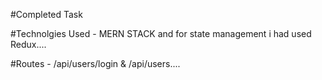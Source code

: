 #Completed Task 

#Technolgies Used - MERN STACK and for state management i had used Redux....

#Routes - /api/users/login & /api/users....
